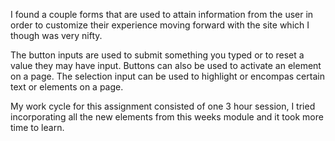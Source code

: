 I found a couple forms that are used to attain information from the user in order to customize their experience moving forward with the site which I though was very nifty.

The button inputs are used to submit something you typed or to reset a value they may have input. Buttons can also be used to activate an element on a page. The selection input can be used to highlight or encompas certain text or elements on a page.

My work cycle for this assignment consisted of one 3 hour session, I tried incorporating all the new elements from this weeks module and it took more time to learn. 
